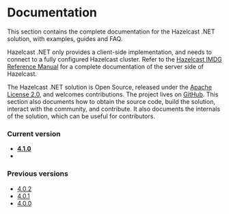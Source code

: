 # Documentation

This section contains the complete documentation for the Hazelcast .NET solution, with examples, guides and FAQ.

Hazelcast .NET only provides a client-side implementation, and needs to connect to a fully configured Hazelcast cluster. Refer to the [Hazelcast IMDG Reference Manual](https://docs.hazelcast.org/docs/latest/manual/html-single/) for a complete documentation of the server side of Hazelcast.

The Hazelcast .NET solution is Open Source, released under the [Apache License 2.0](https://www.apache.org/licenses/LICENSE-2.0), and welcomes contributions. The project lives on [GitHub](https://github.com/hazelcast/hazelcast-csharp-client). This section also documents how to obtain the source code, build the solution, interact with the community, and  contribute. It also documents the internals of the solution, which can be useful for contributors.

### Current version

* **[4.1.0](xref:doc-index-4-1-0)**
* <!--DEVDOC_DOC-->

### Previous versions

* [4.0.2](xref:doc-index-4-0-2)
* [4.0.1](xref:doc-index-4-0-1)
* [4.0.0](xref:doc-index-4-0-0)
